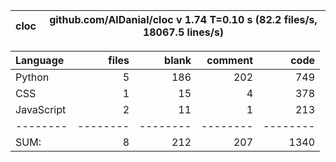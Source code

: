 cloc|github.com/AlDanial/cloc v 1.74  T=0.10 s (82.2 files/s, 18067.5 lines/s)
--- | ---

Language|files|blank|comment|code
:-------|-------:|-------:|-------:|-------:
Python|5|186|202|749
CSS|1|15|4|378
JavaScript|2|11|1|213
--------|--------|--------|--------|--------
SUM:|8|212|207|1340
